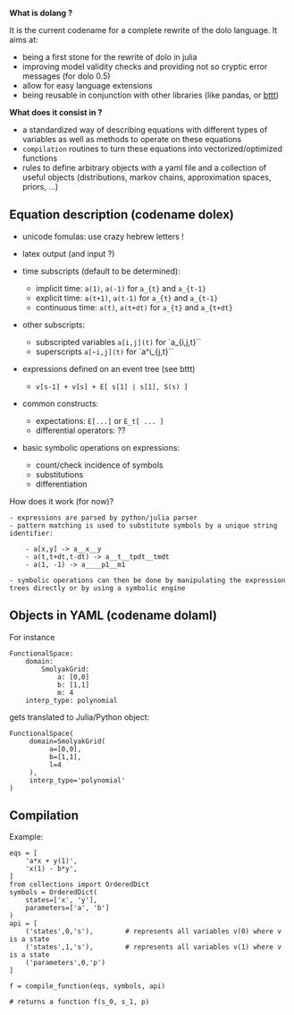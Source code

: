 **What is dolang ?**

It is the current codename for a complete rewrite of the dolo language. It aims at:

- being a first stone for the rewrite of dolo in julia
- improving model validity checks and providing not so cryptic error messages (for dolo 0.5)
- allow for easy language extensions
- being reusable in conjunction with other libraries (like pandas, or [bttt](https://github.com/albop/backtothetrees.git))

**What does it consist in ?**

- a standardized way of describing equations with different types of variables as well as methods to operate on these equations
- `compilation` routines to turn these equations into vectorized/optimized functions
- rules to define arbitrary objects with a yaml file and a collection of useful objects (distributions, markov chains, approximation spaces, priors, ...)


## Equation description (codename dolex)

- unicode fomulas:  use crazy hebrew letters !

- latex output (and input ?)

- time subscripts (default to be determined):
    - implicit time: `a(1)`, `a(-1)` for `a_{t}` and `a_{t-1}`
    - explicit time: `a(t+1)`, `a(t-1)` for `a_{t}` and `a_{t-1}`    
    - continuous time:  `a(t)`, `a(t+dt)` for `a_{t}` and `a_{t+dt}`

- other subscripts:
    - subscripted variables `a[i,j](t)` for `a_{i,j,t}``
    - superscripts  `a[~i,j](t)` for `a^i_{j,t}``

- expressions defined on an event tree (see bttt)
    - `v[s-1] + v[s] + E[ s[1] | s[1], S(s) ]`

- common constructs:
    - expectations: `E[...]` or  `E_t[ ... ]`
    - differential operators: ??

- basic symbolic operations on expressions:
    - count/check incidence of symbols
    - substitutions
    - differentiation

How does it work (for now)?

    - expressions are parsed by python/julia parser
    - pattern matching is used to substitute symbols by a unique string identifier:

        - a[x,y] -> a__x__y
        - a(t,t+dt,t-dt) -> a__t__tpdt__tmdt
        - a(1, -1) -> a____p1__m1

    - symbolic operations can then be done by manipulating the expression trees directly or by using a symbolic engine

## Objects in YAML  (codename dolaml)

For instance

```
FunctionalSpace:
    domain:
        SmolyakGrid:
            a: [0,0]
            b: [1,1]
            m: 4
    interp_type: polynomial
```

gets translated to Julia/Python object:

```
FunctionalSpace(
     domain=SmolyakGrid(
          a=[0,0],
          b=[1,1],
          l=4
     ),
     interp_type='polynomial'
)
```

## Compilation

Example:

```
eqs = [
    'a*x + y(1)',
    'x(1) - b*y',
]
from collections import OrderedDict
symbols = OrderedDict(
    states=['x', 'y'],
    parameters=['a', 'b']
)
api = [
    ('states',0,'s'),        # represents all variables v(0) where v is a state
    ('states',1,'s'),        # represents all variables v(1) where v is a state
    ('parameters',0,'p')
]

f = compile_function(eqs, symbols, api)

# returns a function f(s_0, s_1, p)
```
